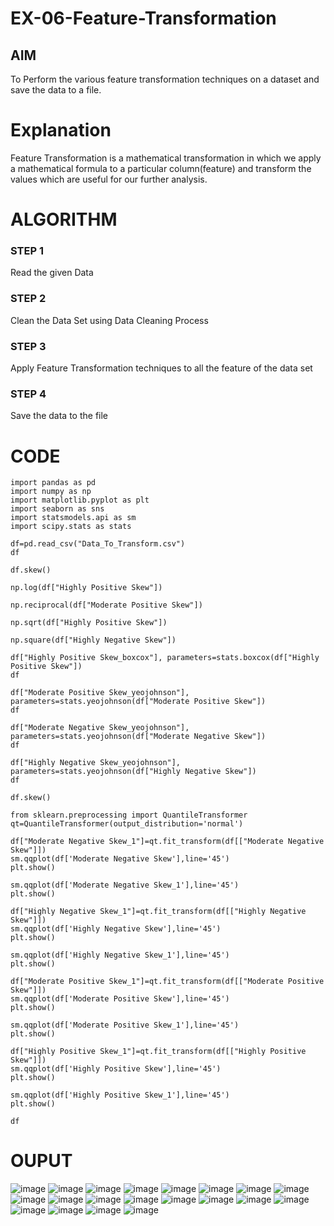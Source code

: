 # EX-06-Feature-Transformation

## AIM
To Perform the various feature transformation techniques on a dataset and save the data to a file. 

# Explanation
Feature Transformation is a mathematical transformation in which we apply a mathematical formula to a particular column(feature) and transform the values which are useful for our further analysis.

 
# ALGORITHM
### STEP 1
Read the given Data
### STEP 2
Clean the Data Set using Data Cleaning Process
### STEP 3
Apply Feature Transformation techniques to all the feature of the data set
### STEP 4
Save the data to the file


# CODE
```
import pandas as pd
import numpy as np
import matplotlib.pyplot as plt
import seaborn as sns
import statsmodels.api as sm
import scipy.stats as stats

df=pd.read_csv("Data_To_Transform.csv")
df

df.skew()

np.log(df["Highly Positive Skew"])

np.reciprocal(df["Moderate Positive Skew"])

np.sqrt(df["Highly Positive Skew"])

np.square(df["Highly Negative Skew"])

df["Highly Positive Skew_boxcox"], parameters=stats.boxcox(df["Highly Positive Skew"])
df

df["Moderate Positive Skew_yeojohnson"], parameters=stats.yeojohnson(df["Moderate Positive Skew"])
df

df["Moderate Negative Skew_yeojohnson"], parameters=stats.yeojohnson(df["Moderate Negative Skew"])
df

df["Highly Negative Skew_yeojohnson"], parameters=stats.yeojohnson(df["Highly Negative Skew"])
df

df.skew()

from sklearn.preprocessing import QuantileTransformer 
qt=QuantileTransformer(output_distribution='normal')

df["Moderate Negative Skew_1"]=qt.fit_transform(df[["Moderate Negative Skew"]])
sm.qqplot(df['Moderate Negative Skew'],line='45')
plt.show()

sm.qqplot(df['Moderate Negative Skew_1'],line='45')
plt.show()

df["Highly Negative Skew_1"]=qt.fit_transform(df[["Highly Negative Skew"]])
sm.qqplot(df['Highly Negative Skew'],line='45')
plt.show()

sm.qqplot(df['Highly Negative Skew_1'],line='45')
plt.show()

df["Moderate Positive Skew_1"]=qt.fit_transform(df[["Moderate Positive Skew"]])
sm.qqplot(df['Moderate Positive Skew'],line='45')
plt.show()

sm.qqplot(df['Moderate Positive Skew_1'],line='45')
plt.show()

df["Highly Positive Skew_1"]=qt.fit_transform(df[["Highly Positive Skew"]])
sm.qqplot(df['Highly Positive Skew'],line='45')
plt.show()

sm.qqplot(df['Highly Positive Skew_1'],line='45')
plt.show()

df
```

# OUPUT
![image](https://user-images.githubusercontent.com/98682825/174452473-1b9965cf-ad37-4cda-827b-77bd8542986c.png)
![image](https://user-images.githubusercontent.com/98682825/174452496-416ad975-4f0a-492a-9bc6-26cc4d88223a.png)
![image](https://user-images.githubusercontent.com/98682825/174452513-c44d7931-250a-4b1e-b30a-e43b8159b425.png)
![image](https://user-images.githubusercontent.com/98682825/174452555-5d16a61c-0a58-47b3-8fc8-010cbe777dfc.png)
![image](https://user-images.githubusercontent.com/98682825/174452587-e04b6e41-ecc0-4b57-8295-32badb1817f1.png)
![image](https://user-images.githubusercontent.com/98682825/174452595-c043dfb3-3e59-4b97-bab9-2eedcdb2080c.png)
![image](https://user-images.githubusercontent.com/98682825/174452604-a2b37a40-2579-4526-90fc-c473e5c8f1f2.png)
![image](https://user-images.githubusercontent.com/98682825/174452613-2927ad9f-905c-4e70-b09f-db16fb5a86b7.png)
![image](https://user-images.githubusercontent.com/98682825/174452621-0b5b56e7-2e2f-4d41-b196-0c5ffecebae4.png)
![image](https://user-images.githubusercontent.com/98682825/174452665-23a314a1-e158-4782-8e0d-479a29b09c60.png)
![image](https://user-images.githubusercontent.com/98682825/174452677-8e0196a1-30e0-41cb-91ca-b526f05d9415.png)
![image](https://user-images.githubusercontent.com/98682825/174452694-152e1559-e5d6-4e07-bc4a-0febed31a901.png)
![image](https://user-images.githubusercontent.com/98682825/174452701-d73ba122-0e9b-47fc-980e-2c27724184aa.png)
![image](https://user-images.githubusercontent.com/98682825/174452710-83863265-4d60-455f-835e-2cbac388aace.png)
![image](https://user-images.githubusercontent.com/98682825/174452719-ea54521e-fe7a-4fa9-a42c-77b019384ef7.png)
![image](https://user-images.githubusercontent.com/98682825/174452731-be1d5c32-07dc-435f-9cee-e22fde653631.png)
![image](https://user-images.githubusercontent.com/98682825/174452741-9a569241-f7a5-4af7-938a-4257f191f783.png)
![image](https://user-images.githubusercontent.com/98682825/174452749-02e42360-809c-4775-b054-002a3a28175e.png)
![image](https://user-images.githubusercontent.com/98682825/174452754-a3f6445b-7e1a-4ce0-8bf8-498c4fed7234.png)
![image](https://user-images.githubusercontent.com/98682825/174452760-a1e34de3-8168-47e1-98a1-80471ff28b22.png)







